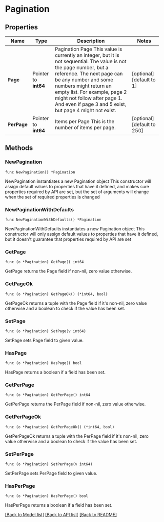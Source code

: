# Pagination

## Properties

Name | Type | Description | Notes
------------ | ------------- | ------------- | -------------
**Page** | Pointer to **int64** | Pagination Page  This value is currently an integer, but it is not sequential. The value is not the page number, but a reference. The next page can be any number and some numbers might return an empty list.  For example, page 2 might not follow after page 1. And even if page 3 and 5 exist, but page 4 might not exist. | [optional] [default to 1]
**PerPage** | Pointer to **int64** | Items per Page  This is the number of items per page. | [optional] [default to 250]

## Methods

### NewPagination

`func NewPagination() *Pagination`

NewPagination instantiates a new Pagination object
This constructor will assign default values to properties that have it defined,
and makes sure properties required by API are set, but the set of arguments
will change when the set of required properties is changed

### NewPaginationWithDefaults

`func NewPaginationWithDefaults() *Pagination`

NewPaginationWithDefaults instantiates a new Pagination object
This constructor will only assign default values to properties that have it defined,
but it doesn't guarantee that properties required by API are set

### GetPage

`func (o *Pagination) GetPage() int64`

GetPage returns the Page field if non-nil, zero value otherwise.

### GetPageOk

`func (o *Pagination) GetPageOk() (*int64, bool)`

GetPageOk returns a tuple with the Page field if it's non-nil, zero value otherwise
and a boolean to check if the value has been set.

### SetPage

`func (o *Pagination) SetPage(v int64)`

SetPage sets Page field to given value.

### HasPage

`func (o *Pagination) HasPage() bool`

HasPage returns a boolean if a field has been set.

### GetPerPage

`func (o *Pagination) GetPerPage() int64`

GetPerPage returns the PerPage field if non-nil, zero value otherwise.

### GetPerPageOk

`func (o *Pagination) GetPerPageOk() (*int64, bool)`

GetPerPageOk returns a tuple with the PerPage field if it's non-nil, zero value otherwise
and a boolean to check if the value has been set.

### SetPerPage

`func (o *Pagination) SetPerPage(v int64)`

SetPerPage sets PerPage field to given value.

### HasPerPage

`func (o *Pagination) HasPerPage() bool`

HasPerPage returns a boolean if a field has been set.


[[Back to Model list]](../README.md#documentation-for-models) [[Back to API list]](../README.md#documentation-for-api-endpoints) [[Back to README]](../README.md)


